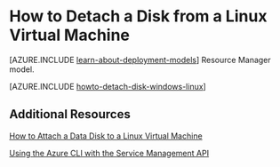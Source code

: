 <properties
	pageTitle="Detach a disk from a Linux VM | Windows Azure"
	description="Learn to detach a data disk from an Azure virtual machine created using the classic deployment model."
	services="virtual-machines"
	documentationCenter=""
	authors="dsk-2015"
	manager="timlt"
	editor=""
	tags="azure-service-management"/>

<tags
	ms.service="virtual-machines"
	ms.date="08/11/2015"
	wacn.date=""/>

# How to Detach a Disk from a Linux Virtual Machine

[AZURE.INCLUDE [learn-about-deployment-models](../includes/learn-about-deployment-models-classic-include.md)] Resource Manager model.


[AZURE.INCLUDE [howto-detach-disk-windows-linux](../includes/howto-detach-disk-linux.md)]

## Additional Resources

[How to Attach a Data Disk to a Linux Virtual Machine](/documentation/articles/virtual-machines-linux-how-to-attach-disk)

[Using the Azure CLI with the Service Management API](/documentation/articles/virtual-machines-command-line-tools)
